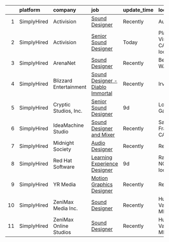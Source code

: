 

|    | platform    | company                | job                                                                                                                                         | update_time   | location                    |
|---:|:------------|:-----------------------|:--------------------------------------------------------------------------------------------------------------------------------------------|:--------------|:----------------------------|
|  1 | SimplyHired | Activision             | [Sound Designer](https://www.simplyhired.com/job/i7qlcqa6pP-srEpgyNNEjRvZmW5tDc8R6vUqXUq0hP94Ee2Cl5AgeQ?q=sound+designer)                   | Recently      | Austin, TX                  |
|  2 | SimplyHired | Activision             | [Senior Sound Designer](https://www.simplyhired.com/job/RiAdKDyRKn6xNiLfv66Fnp8k2WALRup2jfGCSo53mcAt6ILgXW08Bg?q=sound+designer)            | Today         | Playa Vista, CA +1 location |
|  3 | SimplyHired | ArenaNet               | [Sound Designer](https://www.simplyhired.com/job/rThG5IY9IzWMAoan9hcJnI7UxDCG6Ihg__kK3_DSy7e3u3DOyW-XHQ?q=sound+designer)                   | Recently      | Bellevue, WA                |
|  4 | SimplyHired | Blizzard Entertainment | [Sound Designer - Diablo Immortal](https://www.simplyhired.com/job/be44SuZxxfwebqNPsGkhf71yHynOZ_Q7VRJIkl51HzMzpl7Qx8Iqxg?q=sound+designer) | Recently      | Irvine, CA                  |
|  5 | SimplyHired | Cryptic Studios, Inc.  | [Senior Sound Designer](https://www.simplyhired.com/job/QHcUWe9vgtEgc8I_ls8Nj2XSB_OgREPx589ZqTl_k76Voep_cf3XeA?q=sound+designer)            | 9d            | Los Gatos, CA               |
|  6 | SimplyHired | IdeaMachine Studio     | [Sound Designer and Mixer](https://www.simplyhired.com/job/3_cnKWbKCzfz8K406esix9aXeGkS2iLw6vp3jwYHfDLUWBO0TV9GDQ?q=sound+designer)         | Recently      | San Francisco, CA           |
|  7 | SimplyHired | Midnight Society       | [Audio Designer](https://www.simplyhired.com/job/nn502Lo13jLcSr2d4fnbt_i2K9Bf6y2BltTqfZgqk7LZooiHPAoyUA?q=sound+designer)                   | Recently      | Remote                      |
|  8 | SimplyHired | Red Hat Software       | [Learning Experience Designer](https://www.simplyhired.com/job/hAdNZyzBS7cnUMJsBqab8ZPTWlLR0zzLeIMek6hsa_MX8NTAe3nWfQ?q=sound+designer)     | 9d            | Raleigh, NC +1 location     |
|  9 | SimplyHired | YR Media               | [Motion Graphics Designer](https://www.simplyhired.com/job/VrBrPvhsdWlx9r9TEsjC1Dk4609eoMOl9ZCzFk7MuJYgrMKlA9xdSQ?q=sound+designer)         | Recently      | Remote                      |
| 10 | SimplyHired | ZeniMax Media Inc.     | [Sound Designer](https://www.simplyhired.com/job/GqzCmVyjraA7eA_QKeIN6jFMgdfz-iNC9_SDD75S0gcmQzfsZxbF8Q?q=sound+designer)                   | Recently      | Hunt Valley, MD             |
| 11 | SimplyHired | ZeniMax Online Studios | [Sound Designer](https://www.simplyhired.com/job/f9irH53AftSo5CFAcz4vrVeB0Dow8_vUkdNzrk1ktKdq7GI-stl2BQ?q=sound+designer)                   | Recently      | Hunt Valley, MD             |